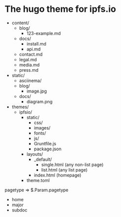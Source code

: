 # The hugo theme for ipfs.io

- content/
  - blog/
    - 123-example.md
  - docs/
    - install.md
    - api.md
  - contact.md
  - legal.md
  - media.md
  - press.md
- static/
  - asciinema/
  - blog/
    - image.jpg
  - docs/
    - diagram.png
- themes/
  - ipfsio/
    - static/
      - css/
      - images/
      - fonts/
      - js/
      - Gruntfile.js
      - package.json
    - layouts/
      - _default/
        - single.html (any non-list page)
        - list.html (any list page)
      - index.html (homepage)
    - theme.toml

pagetype => $.Param.pagetype
- home
- major
- subdoc
